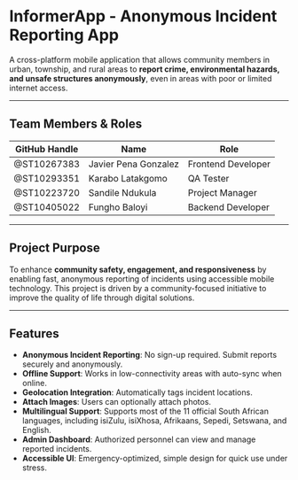 # InformerApp - Anonymous Incident Reporting App

A cross-platform mobile application that allows community members in urban, township, and rural areas to **report crime, environmental hazards, and unsafe structures anonymously**, even in areas with poor or limited internet access.

---

## Team Members & Roles

| GitHub Handle | Name                  | Role                |
|---------------|-----------------------|---------------------|
| @ST10267383   | Javier Pena Gonzalez  | Frontend Developer  |
| @ST10293351   | Karabo Latakgomo      | QA Tester           |
| @ST10223720   | Sandile Ndukula       | Project Manager     |
| @ST10405022   | Fungho Baloyi         | Backend Developer   |

---

## Project Purpose

To enhance **community safety, engagement, and responsiveness** by enabling fast, anonymous reporting of incidents using accessible mobile technology. This project is driven by a community-focused initiative to improve the quality of life through digital solutions.

---

## Features

- **Anonymous Incident Reporting**: No sign-up required. Submit reports securely and anonymously.
- **Offline Support**: Works in low-connectivity areas with auto-sync when online.
- **Geolocation Integration**: Automatically tags incident locations.
- **Attach Images**: Users can optionally attach photos.
- **Multilingual Support**: Supports most of the 11 official South African languages, including isiZulu, isiXhosa, Afrikaans, Sepedi, Setswana, and English.
- **Admin Dashboard**: Authorized personnel can view and manage reported incidents.
- **Accessible UI**: Emergency-optimized, simple design for quick use under stress.
